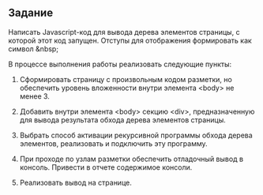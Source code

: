 ## Задание

Написать Javascript-код для вывода дерева элементов страницы, с которой этот код запущен. Отступы для отображения формировать как символ \&nbsp;

В процессе выполнения работы реализовать следующие пункты:

1. Сформировать страницу с произвольным кодом разметки, но обеспечить уровень вложенности внутри элемента \<body> не менее 3.

2. Добавить внутри элемента \<body> секцию \<div>, предназначенную для вывода результата обхода дерева элементов страницы.

3. Выбрать способ активации рекурсивной программы обхода дерева элементов, реализовать и подключить эту программу.

4. При проходе по узлам разметки обеспечить отладочный вывод в консоль. Привести в отчете содержимое консоли.

5. Реализовать вывод на странице.
